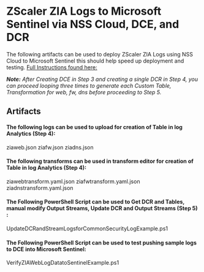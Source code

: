 # ZScaler ZIA Logs to Microsoft Sentinel via NSS Cloud, DCE, and DCR

The following artifacts can be used to deploy ZScaler ZIA Logs using NSS Cloud to Microsoft Sentinel this should help speed up deployment and testing. [Full Instructions found here:](https://help.zscaler.com/zia/zia-microsoft-azure-sentinel-integration-guide#zia-cloud-nss-step-create-table-dcr)

***Note:** After Creating DCE in Step 3 and creating a single DCR in Step 4, you can proceed looping three times to generate each Custom Table, Transformation for web, fw, dns before proceeding to Step 5.*

## Artifacts

#### The following logs can be used to upload for creation of Table in log Analytics (Step 4):
ziaweb.json
ziafw.json
ziadns.json

#### The following transforms can be used in transform editor for creation of Table in log Analytics (Step 4):
ziawebtransform.yaml.json
ziafwtransform.yaml.json
ziadnstransform.yaml.json

#### The Following PowerShell Script can be used to Get DCR and Tables, manual modify Output Streams, Update DCR and Output Streams (Step 5) :
UpdateDCRandStreamLogsforCommonSecurityLogExample.ps1

#### The Following PowerShell Script can be used to test pushing sample logs to DCE into Microsoft Sentinel:
VerifyZIAWebLogDatatoSentinelExample.ps1